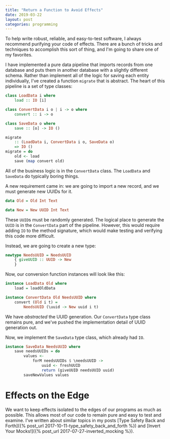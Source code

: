 ```yaml
---
title: "Return a Function to Avoid Effects"
date: 2019-03-22
layout: post
categories: programming
---
```


To help write robust, reliable, and easy-to-test software, I always recommend purifying your code of effects.
There are a bunch of tricks and techniques to accomplish this sort of thing, and I'm going to share one of my favorites.

I have implemented a pure data pipeline that imports records from one database and puts them in another database with a slightly different schema.
Rather than implement all of the logic for saving each entity individually, I've created a function `migrate` that is abstract.
The heart of this pipeline is a set of type classes:

```haskell
class LoadData i where
    load :: IO [i]

class ConvertData i o | i -> o where
    convert :: i -> o

class SaveData o where
    save :: [o] -> IO ()

migrate 
    :: (LoadData i, ConvertData i o, SaveData o)
    => IO ()
migrate = do
    old <- load
    save (map convert old)
```

All of the business logic is in the `ConvertData` class.
The `LoadData` and `SaveData` do typically boring things.

A new requirement came in: we are going to import a new record, and we must generate new UUIDs for it.

```haskell
data Old = Old Int Text

data New = New UUID Int Text
```

These `UUID`s must be randomly generated.
The logical place to generate the `UUID` is in the `ConvertData` part of the pipeline.
However, this would require adding `IO` to the method signature, which would make testing and verifying this code more difficult.

Instead, we are going to create a new type:

```haskell
newtype NeedsUUID = NeedsUUID 
    { giveUUID :: UUID -> New
    }
```

Now, our conversion function instances will look like this:

```haskell
instance LoadData Old where
    load = loadOldData

instance ConvertData Old NeedsUUID where
    convert (Old i t) = 
        NeedsUUID (\uuid -> New uuid i t)
```

We have *abstracted* the UUID generation.
Our `ConvertData` type class remains pure, and we've pushed the implementation detail of UUID generation out.

Now, we implement the `SaveData` type class, which already had `IO`.

```haskell
instance SaveData NeedsUUID where
    save needsUUIDs = do
        values <- 
            forM needsUUIDs $ \needsUUID ->
                uuid <- freshUUID
                return (giveUUID needsUUID uuid)
        saveNewValues values
```

# Effects on the Edge

We want to keep effects isolated to the edges of our programs as much as possible.
This allows most of our code to remain pure and easy to test and examine.
I've written about similar topics in my posts [Type Safety Back and Forth]({% post_url 2017-10-11-type_safety_back_and_forth %}) and [Invert Your Mocks!]({% post_url 2017-07-27-inverted_mocking %}).
